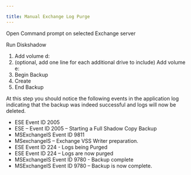 ```yaml
---

title: Manual Exchange Log Purge
---
```


Open Command prompt on selected Exchange server

Run Diskshadow

1. Add volume d:
2. (optional, add one line for each additional drive to include) Add volume e:
3. Begin Backup
4. Create
5. End Backup

At this step you should notice the following events in the application log indicating that the backup was indeed successful and logs will now be deleted.

- ESE Event ID 2005
- ESE – Event ID 2005 – Starting a Full Shadow Copy Backup
- MSExchangeIS Event ID 9811
- MSexchangeIS – Exchange VSS Writer preparation.
- ESE Event ID 224 - Logs being Purged
- ESE Event ID 224 – Logs are now purged
- MSExchangeIS Event ID 9780 - Backup complete
- MSExchangeIS Event ID 9780 – Backup is now complete.
<!--kg-card-end: markdown-->